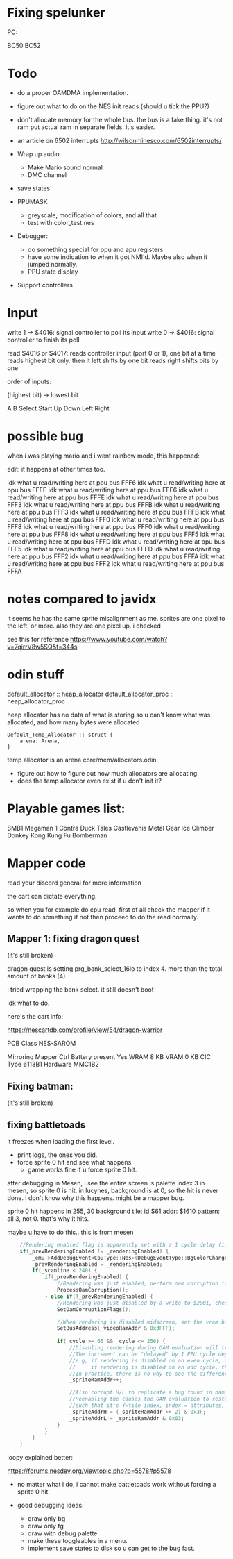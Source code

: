 # Fixing spelunker

PC:

BC50
BC52


# Todo

- do a proper OAMDMA implementation.

- figure out what to do on the NES init reads (should u tick the PPU?)

- don't allocate memory for the whole bus.
 the bus is a fake thing. it's not ram
 put actual ram in separate fields. it's easier.

- an article on 6502 interrupts
	http://wilsonminesco.com/6502interrupts/

- Wrap up audio
	- Make Mario sound normal
	- DMC channel

- save states

- PPUMASK
	- greyscale, modification of colors, and all that
	- test with color_test.nes

- Debugger:
	- do something special for ppu and apu registers
	- have some indication to when it got NMI'd. Maybe also when it jumped normally.
	- PPU state display

- Support controllers

# Input

write 1 -> $4016: signal controller to poll its input
write 0 -> $4016: signal controller to finish its poll

read $4016 or $4017: reads controller input (port 0 or 1), one bit at a time
	reads highest bit only. then it left shifts by one bit
	reads right shifts bits by one

order of inputs:

(highest bit) -> lowest bit

A B Select Start Up Down Left Right

# possible bug

when i was playing mario and i went rainbow mode, this happened:

edit: it happens at other times too.

idk what u read/writing here at ppu bus FFF6
idk what u read/writing here at ppu bus FFFE
idk what u read/writing here at ppu bus FFF6
idk what u read/writing here at ppu bus FFFE
idk what u read/writing here at ppu bus FFF3
idk what u read/writing here at ppu bus FFFB
idk what u read/writing here at ppu bus FFF3
idk what u read/writing here at ppu bus FFFB
idk what u read/writing here at ppu bus FFF0
idk what u read/writing here at ppu bus FFF8
idk what u read/writing here at ppu bus FFF0
idk what u read/writing here at ppu bus FFF8
idk what u read/writing here at ppu bus FFF5
idk what u read/writing here at ppu bus FFFD
idk what u read/writing here at ppu bus FFF5
idk what u read/writing here at ppu bus FFFD
idk what u read/writing here at ppu bus FFF2
idk what u read/writing here at ppu bus FFFA
idk what u read/writing here at ppu bus FFF2
idk what u read/writing here at ppu bus FFFA

# notes compared to javidx

it seems he has the same sprite misalignment as me.
sprites are one pixel to the left. or more.
also they are one pixel up. i checked

see this for reference
https://www.youtube.com/watch?v=7qirrV8w5SQ&t=344s



# odin stuff

default_allocator :: heap_allocator
default_allocator_proc :: heap_allocator_proc

heap allocator has no data of what is storing so u can't know what was allocated, and how many bytes were allocated


	Default_Temp_Allocator :: struct {
		arena: Arena,
	}

temp allocator is an arena
core/mem/allocators.odin


- figure out how to figure out how much allocators are allocating
- does the temp allocator even exist if u don't init it?



# Playable games list:

SMB1
Megaman 1
Contra
Duck Tales
Castlevania
Metal Gear
Ice Climber
Donkey Kong
Kung Fu
Bomberman


# Mapper code

read your discord general for more information

the cart can dictate everything.

so when you for example do cpu read, first of all check the mapper if it wants to do something
if not then proceed to do the read normally.

## Mapper 1: fixing dragon quest

(it's still broken)

dragon quest is setting prg_bank_select_16lo to index 4. more than the total amount of banks (4)


i tried wrapping the bank select. it still doesn't boot

idk what to do.

here's the cart info:

https://nescartdb.com/profile/view/54/dragon-warrior

PCB Class 	NES-SAROM

Mirroring 	Mapper Ctrl
Battery present 	Yes
WRAM 	8 KB
VRAM 	0 KB
CIC Type 	6113B1
Hardware 	MMC1B2

## Fixing batman:

(it's still broken)


## fixing battletoads

it freezes when loading the first level.

- print logs, the ones you did.
- force sprite 0 hit and see what happens.
	- game works fine if u force sprite 0 hit.

after debugging in Mesen, i see the entire screen is palette index 3 in mesen, so sprite 0 is hit.
in lucynes, background is at 0, so the hit is never done. i don't know why this happens.
might be a mapper bug.

sprite 0 hit happens in 255, 30
background tile:
id $61
addr: $1610
pattern: all 3, not 0. that's why it hits.



maybe u have to do this.. this is from mesen

```cpp
	//Rendering enabled flag is apparently set with a 1 cycle delay (i.e setting it at cycle 5 will render cycle 6 like cycle 5 and then take the new settings for cycle 7)
	if(_prevRenderingEnabled != _renderingEnabled) {
		_emu->AddDebugEvent<CpuType::Nes>(DebugEventType::BgColorChange);
		_prevRenderingEnabled = _renderingEnabled;
		if(_scanline < 240) {
			if(_prevRenderingEnabled) {
				//Rendering was just enabled, perform oam corruption if any is pending
				ProcessOamCorruption();
			} else if(!_prevRenderingEnabled) {
				//Rendering was just disabled by a write to $2001, check for oam row corruption glitch
				SetOamCorruptionFlags();

				//When rendering is disabled midscreen, set the vram bus back to the value of 'v'
				SetBusAddress(_videoRamAddr & 0x3FFF);
				
				if(_cycle >= 65 && _cycle <= 256) {
					//Disabling rendering during OAM evaluation will trigger a glitch causing the current address to be incremented by 1
					//The increment can be "delayed" by 1 PPU cycle depending on whether or not rendering is disabled on an even/odd cycle
					//e.g, if rendering is disabled on an even cycle, the following PPU cycle will increment the address by 5 (instead of 4)
					//     if rendering is disabled on an odd cycle, the increment will wait until the next odd cycle (at which point it will be incremented by 1)
					//In practice, there is no way to see the difference, so we just increment by 1 at the end of the next cycle after rendering was disabled
					_spriteRamAddr++;

					//Also corrupt H/L to replicate a bug found in oam_flicker_test_reenable when rendering is disabled around scanlines 128-136
					//Reenabling the causes the OAM evaluation to restart misaligned, and ends up generating a single sprite that's offset by 1
					//such that it's Y=tile index, index = attributes, attributes = x, and X = the next sprite's Y value
					_spriteAddrH = (_spriteRamAddr >> 2) & 0x3F;
					_spriteAddrL = _spriteRamAddr & 0x03;
				}
			}
		}
	}
```

loopy explained better:

https://forums.nesdev.org/viewtopic.php?p=5578#p5578


- no matter what i do, i cannot make battletoads work without forcing a sprite 0 hit.



- good debugging ideas:
	- draw only bg
	- draw only fg
	- draw with debug palette
	- make these toggleables in a menu.
	- implement save states to disk so u can get to the bug fast.
